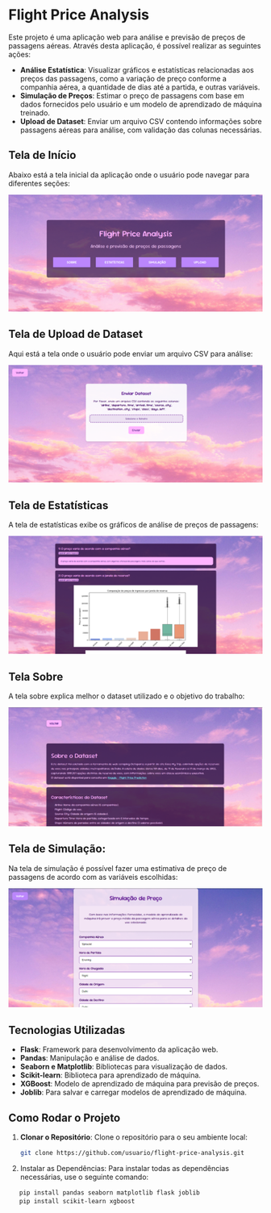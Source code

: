 # Flight Price Analysis

Este projeto é uma aplicação web para análise e previsão de preços de passagens aéreas. Através desta aplicação, é possível realizar as seguintes ações:

- **Análise Estatística**: Visualizar gráficos e estatísticas relacionadas aos preços das passagens, como a variação de preço conforme a companhia aérea, a quantidade de dias até a partida, e outras variáveis.
- **Simulação de Preços**: Estimar o preço de passagens com base em dados fornecidos pelo usuário e um modelo de aprendizado de máquina treinado.
- **Upload de Dataset**: Enviar um arquivo CSV contendo informações sobre passagens aéreas para análise, com validação das colunas necessárias.

## Tela de Início

Abaixo está a tela inicial da aplicação onde o usuário pode navegar para diferentes seções:

![Tela de Início](imagens/inicial.png)

## Tela de Upload de Dataset

Aqui está a tela onde o usuário pode enviar um arquivo CSV para análise:

![Tela de Upload](imagens/upload.png)

## Tela de Estatísticas

A tela de estatísticas exibe os gráficos de análise de preços de passagens:

![Tela de Estatísticas](imagens/estatisticas.png)

## Tela Sobre

A tela sobre explica melhor o dataset utilizado e o objetivo do trabalho:

![Tela de Estatísticas](imagens/sobre.png)

## Tela de Simulação:

Na tela de simulação é possível fazer uma estimativa de preço de passagens de acordo com as variáveis escolhidas:

![Tela de Estatísticas](imagens/simulacao.png)

## Tecnologias Utilizadas

- **Flask**: Framework para desenvolvimento da aplicação web.
- **Pandas**: Manipulação e análise de dados.
- **Seaborn e Matplotlib**: Bibliotecas para visualização de dados.
- **Scikit-learn**: Biblioteca para aprendizado de máquina.
- **XGBoost**: Modelo de aprendizado de máquina para previsão de preços.
- **Joblib**: Para salvar e carregar modelos de aprendizado de máquina.

## Como Rodar o Projeto

1. **Clonar o Repositório**:
   Clone o repositório para o seu ambiente local:
   ```bash
   git clone https://github.com/usuario/flight-price-analysis.git 
   
2. Instalar as Dependências: Para instalar todas as dependências necessárias, use o seguinte comando:
```bash
   pip install pandas seaborn matplotlib flask joblib
   pip install scikit-learn xgboost
